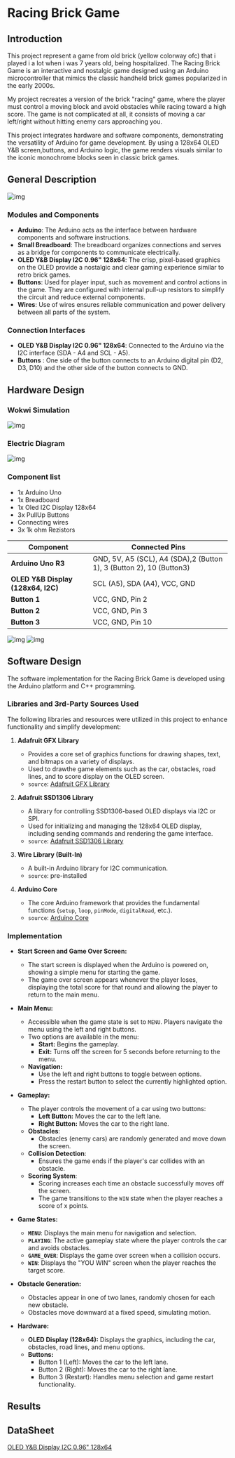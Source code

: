 # Racing Brick Game

## Introduction
This project represent a game from old brick (yellow colorway ofc) that i played i a lot when i was 7 years old, being hospitalized. 
The Racing Brick Game is an interactive and nostalgic game designed using an Arduino microcontroller that mimics the classic handheld brick games popularized in the early 2000s. 

My project recreates a version of the brick "racing" game, where the player must control a moving block and avoid obstacles while racing toward a high score. The game is not complicated at all, it consists of moving a car left/right without hitting enemy cars approaching you.

This project integrates hardware and software components, demonstrating the versatility of Arduino for game development. By using a 128x64 OLED Y&B screen,buttons, and Arduino logic, the game renders visuals similar to the iconic monochrome blocks seen in classic brick games.
## General Description
![img](./img/img1.png)
### Modules and Components
- **Arduino**: The Arduino acts as the interface between hardware components and software instructions.
- **Small Breadboard**: The breadboard organizes connections and serves as a bridge for components to communicate electrically.
- **OLED Y&B Display I2C 0.96" 128x64**: The crisp, pixel-based graphics on the OLED provide a nostalgic and clear gaming experience similar to retro brick games.
- **Buttons**: Used for player input, such as movement and control actions in the game. They are configured with internal pull-up resistors to simplify the circuit and reduce external components.
- **Wires**: Use of wires ensures reliable communication and power delivery between all parts of the system.

### Connection Interfaces
- **OLED Y&B Display I2C 0.96" 128x64**: Connected to the Arduino via the I2C interface (SDA - A4 and SCL - A5).
- **Buttons** : One side of the button connects to an Arduino digital pin (D2, D3, D10) and the other side of the button connects to GND.

## Hardware Design
### Wokwi Simulation
![img](./img/img2.png)
### Electric Diagram
![img](./img/img3.PNG)
### Component list
- 1x Arduino Uno
- 1x Breadboard
- 1x Oled I2C Display 128x64
- 3x PullUp Buttons
- Connecting wires
- 3x 1k ohm Rezistors

| Component                | Connected Pins           |
|--------------------------|--------------------------|
| **Arduino Uno R3**        | GND, 5V, A5 (SCL), A4 (SDA),2 (Button 1), 3 (Button 2), 10 (Button3) |
| **OLED Y&B Display (128x64, I2C)**| SCL (A5), SDA (A4), VCC, GND |
| **Button 1**              | VCC, GND, Pin 2 |
| **Button 2**              | VCC, GND, Pin 3 |
| **Button 3**              | VCC, GND, Pin 10 |

![img](./img/img4.jpeg)
![img](./img/img5.jpeg)
## Software Design
The software implementation for the Racing Brick Game is developed using the Arduino platform and C++ programming. 
### Libraries and 3rd-Party Sources Used

The following libraries and resources were utilized in this project to enhance functionality and simplify development:

1. **Adafruit GFX Library**  
   - Provides a core set of graphics functions for drawing shapes, text, and bitmaps on a variety of displays.
   - Used to drawthe game elements such as the car, obstacles, road lines, and to score display on the OLED screen.
   - `source`: [Adafruit GFX Library](https://github.com/adafruit/Adafruit-GFX-Library)  
  

2. **Adafruit SSD1306 Library**  
   - A library for controlling SSD1306-based OLED displays via I2C or SPI.
   - Used for initializing and managing the 128x64 OLED display, including sending commands and rendering the game interface.
   - `source`: [Adafruit SSD1306 Library](https://github.com/adafruit/Adafruit_SSD1306)  
   
3. **Wire Library (Built-In)**  
   - A built-in Arduino library for I2C communication.  
   - `source`: pre-installed

4. **Arduino Core**  
   - The core Arduino framework that provides the fundamental functions (`setup`, `loop`, `pinMode`, `digitalRead`, etc.).  
   - `source`: [Arduino Core](https://www.arduino.cc/en/software)

### Implementation

- **Start Screen and Game Over Screen:**
  - The start screen is displayed when the Arduino is powered on, showing a simple menu for starting the game.
  - The game over screen appears whenever the player loses, displaying the total score for that round and allowing the player to return to the main menu.

- **Main Menu:**
  - Accessible when the game state is set to `MENU`. Players navigate the menu using the left and right buttons.
  - Two options are available in the menu:
    - **Start:** Begins the gameplay.
    - **Exit:** Turns off the screen for 5 seconds before returning to the menu.
  - **Navigation:**
    - Use the left and right buttons to toggle between options.
    - Press the restart button to select the currently highlighted option.

- **Gameplay:**
  - The player controls the movement of a car using two buttons:
    - **Left Button:** Moves the car to the left lane.
    - **Right Button:** Moves the car to the right lane.
  - **Obstacles**:
    - Obstacles (enemy cars) are randomly generated and move down the screen.
  - **Collision Detection**:
    - Ensures the game ends if the player's car collides with an obstacle.
  - **Scoring System**:
    - Scoring increases each time an obstacle successfully moves off the screen.
    - The game transitions to the `WIN` state when the player reaches a score of x points.

- **Game States:**
  - **`MENU`**: Displays the main menu for navigation and selection.
  - **`PLAYING`**: The active gameplay state where the player controls the car and avoids obstacles.
  - **`GAME_OVER`**: Displays the game over screen when a collision occurs.
  - **`WIN`**: Displays the "YOU WIN" screen when the player reaches the target score.

- **Obstacle Generation:**
  - Obstacles appear in one of two lanes, randomly chosen for each new obstacle.
  - Obstacles move downward at a fixed speed, simulating motion.

- **Hardware:**
  - **OLED Display (128x64):** Displays the graphics, including the car, obstacles, road lines, and menu options.
  - **Buttons:**
    - Button 1 (Left): Moves the car to the left lane.
    - Button 2 (Right): Moves the car to the right lane.
    - Button 3 (Restart): Handles menu selection and game restart functionality.

## Results 

## DataSheet

[OLED Y&B Display I2C 0.96" 128x64](img/oled_datasheet.pdf)


